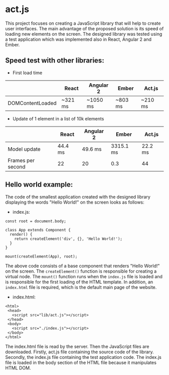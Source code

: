 # act.js

This project focuses on creating a JavaScript library that will help to create user
interfaces. The main advantage of the proposed solution is its speed of
loading new elements on the screen. The designed library was tested using a test application which was implemented also in React, Angular 2 and Ember.

## Speed test with other libraries:
- First load time

|  | React | Angular 2 | Ember | Act.js |
| --- | --- | --- | --- | --- |
| DOMContentLoaded | ~321 ms | ~1050 ms | ~803 ms | ~210 ms |

- Update of 1 element in a list of 10k elements

|  | React | Angular 2 | Ember | Act.js |
| --- | --- | --- | --- | --- |
| Model update | 44.4 ms | 49.6 ms | 3315.1 ms | 22.2 ms |
| Frames per second | 22 | 20 | 0.3 | 44 |

## Hello world example:
The code of the smallest application created with the designed library displaying the words "Hello World!" on the screen looks 
as follows:
- index.js:

```
const root = document.body;

class App extends Component {
  render() {
    return createElement('div', {}, 'Hello World!'); 
  }
}

mount(createElement(App), root);
```

The above code consists of a base component that renders "Hello World!" on the screen. The `createElement()` function is 
responsible for creating a virtual node. The `mount()` function runs when the `index.js` file is loaded and is responsible 
for the first loading of the HTML template. In addition, an `index.html` file is required, which is the default main page of 
the website.
- index.html:
 
 ```
<html>
  <head>
    <script src="lib/act.js"></script>
  </head>
  <body>
    <script src="./index.js"></script> 
  </body>
</html>
```

The index.html file is read by the server. Then the JavaScript files are downloaded. Firstly, act.js file containing the 
source code of the library. Secondly, the index.js file containing the test application code. The index.js file is loaded 
in the body section of the HTML file because it manipulates HTML DOM.
